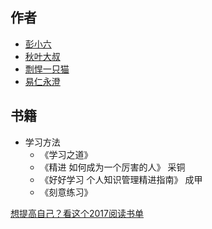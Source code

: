 ## 作者
* [彭小六](http://www.jianshu.com/u/1441f4ae075d)
* [秋叶大叔](http://www.jianshu.com/u/90ba0fa900ca)
* [剽悍一只猫](http://www.jianshu.com/u/8f03f4df0d30)
* [易仁永澄](http://www.jianshu.com/u/ZgGQE1)

## 书籍
* 学习方法
  * 《学习之道》
  * 《精进 如何成为一个厉害的人》 采铜
  * 《好好学习 个人知识管理精进指南》 成甲
  * 《刻意练习》

[想提高自己？看这个2017阅读书单](http://www.jianshu.com/p/2575ded49ac2)
